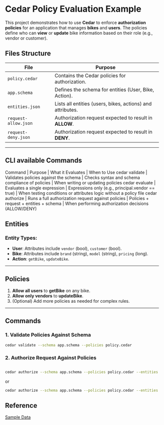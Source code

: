 # Cedar Policy Evaluation Example

This project demonstrates how to use **Cedar** to enforce **authorization policies** for an application that manages **bikes** and **users**. The policies define who can **view** or **update** bike information based on their role (e.g., vendor or customer).

## Files Structure

| File                | Purpose                                             |
|---------------------|-----------------------------------------------------|
| `policy.cedar`      | Contains the Cedar policies for authorization.      |
| `app.schema`        | Defines the schema for entities (User, Bike, Action).|
| `entities.json`     | Lists all entities (users, bikes, actions) and attributes. |
| `request-allow.json`| Authorization request expected to result in **ALLOW**.|
| `request-deny.json` | Authorization request expected to result in **DENY**.|

---

## CLI available Commands
Command | Purpose | What it Evaluates | When to Use
cedar validate | Validates policies against the schema | Checks syntax and schema compliance of policies | When writing or updating policies
cedar evaluate | Evaluates a single expression | Expressions only (e.g., principal.vendor == true) | When testing conditions or attributes logic without a policy file
cedar authorize | Runs a full authorization request against policies | Policies + request + entities + schema | When performing authorization decisions (ALLOW/DENY)

## Entities

### Entity Types:

- **User**: Attributes include `vendor` (bool), `customer` (bool).
- **Bike**: Attributes include `brand` (string), `model` (string), `pricing` (long).
- **Action**: `getBike`, `updateBike`.

---

## Policies

1. **Allow all users** to **getBike** on any bike.
2. **Allow only vendors** to **updateBike**.
3. (Optional) Add more policies as needed for complex rules.

---

## Commands

### 1. **Validate Policies Against Schema**

```bash
cedar validate --schema app.schema --policies policy.cedar
```

### 2. **Authorize Request Against Policies**
```bash

cedar authorize --schema app.schema --policies policy.cedar --entities entities.json --request-json request-allow.json
```

or

```bash
cedar authorize --schema app.schema --policies policy.cedar --entities entities.json --request-json request-deny.json
```

## Reference
[Sample Data](https://github.com/cedar-policy/cedar/tree/main/cedar-policy-cli/sample-data)

